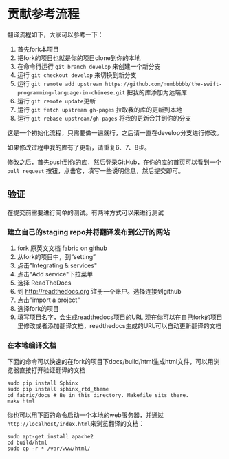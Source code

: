 # 贡献参考流程

翻译流程如下，大家可以参考一下：

1. 首先fork本项目
2. 把fork的项目也就是你的项目clone到你的本地
3. 在命令行运行 `git branch develop` 来创建一个新分支
4. 运行 `git checkout develop` 来切换到新分支
5. 运行 `git remote add upstream https://github.com/numbbbbb/the-swift-programming-language-in-chinese.git` 把我的库添加为远端库
6. 运行 `git remote update`更新
7. 运行 `git fetch upstream gh-pages` 拉取我的库的更新到本地
8. 运行 `git rebase upstream/gh-pages` 将我的更新合并到你的分支

这是一个初始化流程，只需要做一遍就行，之后请一直在develop分支进行修改。

如果修改过程中我的库有了更新，请重复6、7、8步。

修改之后，首先push到你的库，然后登录GitHub，在你的库的首页可以看到一个 `pull request` 按钮，点击它，填写一些说明信息，然后提交即可。

## 验证

在提交前需要进行简单的测试。有两种方式可以来进行测试

### 建立自己的staging repo并将翻译发布到公开的网站

1. fork 原英文文档 fabric on github
2. 从fork的项目中，到“setting”
3. 点击"Integrating & services"
4. 点击“Add service"下拉菜单
5. 选择 ReadTheDocs
6. 到 http://readthedocs.org 注册一个账户。选择连接到github
7. 点击"import a project"
8. 选择fork的项目
9. 填写项目名字，会生成readthedocs项目的URL
现在你可以在自己fork的项目里修改或者添加翻译文档，readthedocs生成的URL可以自动更新翻译的文档

### 在本地编译文档
下面的命令可以快速的在fork的项目下docs/build/html生成html文件，可以用浏览器直接打开验证翻译的文档

```
sudo pip install Sphinx
sudo pip install sphinx_rtd_theme
cd fabric/docs # Be in this directory. Makefile sits there.
make html
```
你也可以用下面的命令启动一个本地的web服务器，并通过`http://localhost/index.html`来浏览翻译的文档：

```
sudo apt-get install apache2
cd build/html
sudo cp -r * /var/www/html/
```

